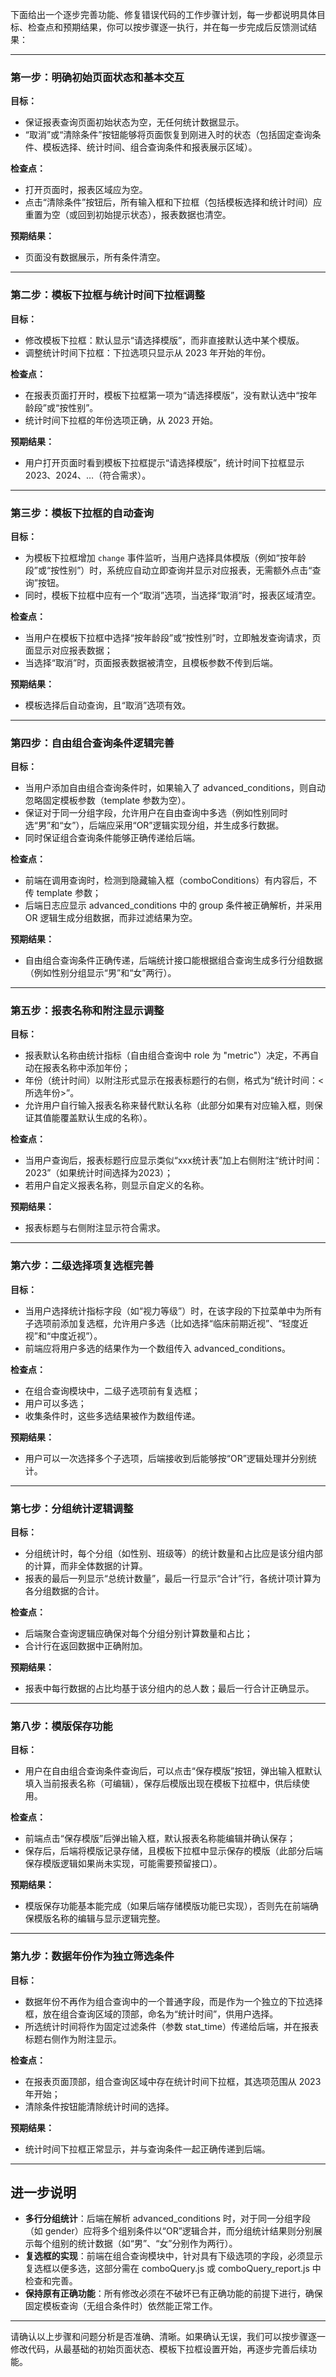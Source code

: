 下面给出一个逐步完善功能、修复错误代码的工作步骤计划，每一步都说明具体目标、检查点和预期结果，你可以按步骤逐一执行，并在每一步完成后反馈测试结果：

------

### 第一步：明确初始页面状态和基本交互

**目标：**

- 保证报表查询页面初始状态为空，无任何统计数据显示。
- “取消”或“清除条件”按钮能够将页面恢复到刚进入时的状态（包括固定查询条件、模板选择、统计时间、组合查询条件和报表展示区域）。

**检查点：**

- 打开页面时，报表区域应为空。
- 点击“清除条件”按钮后，所有输入框和下拉框（包括模板选择和统计时间）应重置为空（或回到初始提示状态），报表数据也清空。

**预期结果：**

- 页面没有数据展示，所有条件清空。

------

### 第二步：模板下拉框与统计时间下拉框调整

**目标：**

- 修改模板下拉框：默认显示“请选择模版”，而非直接默认选中某个模版。
- 调整统计时间下拉框：下拉选项只显示从 2023 年开始的年份。

**检查点：**

- 在报表页面打开时，模板下拉框第一项为“请选择模版”，没有默认选中“按年龄段”或“按性别”。
- 统计时间下拉框的年份选项正确，从 2023 开始。

**预期结果：**

- 用户打开页面时看到模板下拉框提示“请选择模版”，统计时间下拉框显示 2023、2024、…（符合需求）。

------

### 第三步：模板下拉框的自动查询

**目标：**

- 为模板下拉框增加 `change` 事件监听，当用户选择具体模版（例如“按年龄段”或“按性别”）时，系统应自动立即查询并显示对应报表，无需额外点击“查询”按钮。
- 同时，模板下拉框中应有一个“取消”选项，当选择“取消”时，报表区域清空。

**检查点：**

- 当用户在模板下拉框中选择“按年龄段”或“按性别”时，立即触发查询请求，页面显示对应报表数据；
- 当选择“取消”时，页面报表数据被清空，且模板参数不传到后端。

**预期结果：**

- 模板选择后自动查询，且“取消”选项有效。

------

### 第四步：自由组合查询条件逻辑完善

**目标：**

- 当用户添加自由组合查询条件时，如果输入了 advanced_conditions，则自动忽略固定模板参数（template 参数为空）。
- 保证对于同一分组字段，允许用户在自由查询中多选（例如性别同时选“男”和“女”），后端应采用“OR”逻辑实现分组，并生成多行数据。
- 同时保证组合查询条件能够正确传递给后端。

**检查点：**

- 前端在调用查询时，检测到隐藏输入框（comboConditions）有内容后，不传 template 参数；
- 后端日志应显示 advanced_conditions 中的 group 条件被正确解析，并采用 OR 逻辑生成分组数据，而非过滤结果为空。

**预期结果：**

- 自由组合查询条件正确传递，后端统计接口能根据组合查询生成多行分组数据（例如性别分组显示“男”和“女”两行）。

------

### 第五步：报表名称和附注显示调整

**目标：**

- 报表默认名称由统计指标（自由组合查询中 role 为 "metric"）决定，不再自动在报表名称中添加年份；
- 年份（统计时间）以附注形式显示在报表标题行的右侧，格式为“统计时间：<所选年份>”。
- 允许用户自行输入报表名称来替代默认名称（此部分如果有对应输入框，则保证其值能覆盖默认生成的名称）。

**检查点：**

- 当用户查询后，报表标题行应显示类似“xxx统计表”加上右侧附注“统计时间：2023”（如果统计时间选择为2023）；
- 若用户自定义报表名称，则显示自定义的名称。

**预期结果：**

- 报表标题与右侧附注显示符合需求。

------

### 第六步：二级选择项复选框完善

**目标：**

- 当用户选择统计指标字段（如“视力等级”）时，在该字段的下拉菜单中为所有子选项前添加复选框，允许用户多选（比如选择“临床前期近视”、“轻度近视”和“中度近视”）。
- 前端应将用户多选的结果作为一个数组传入 advanced_conditions。

**检查点：**

- 在组合查询模块中，二级子选项前有复选框；
- 用户可以多选；
- 收集条件时，这些多选结果被作为数组传递。

**预期结果：**

- 用户可以一次选择多个子选项，后端接收到后能够按“OR”逻辑处理并分别统计。

------

### 第七步：分组统计逻辑调整

**目标：**

- 分组统计时，每个分组（如性别、班级等）的统计数量和占比应是该分组内部的计算，而非全体数据的计算。
- 报表的最后一列显示“总统计数量”，最后一行显示“合计”行，各统计项计算为各分组数据的合计。

**检查点：**

- 后端聚合查询逻辑应确保对每个分组分别计算数量和占比；
- 合计行在返回数据中正确附加。

**预期结果：**

- 报表中每行数据的占比均基于该分组内的总人数；最后一行合计正确显示。

------

### 第八步：模版保存功能

**目标：**

- 用户在自由组合查询条件查询后，可以点击“保存模版”按钮，弹出输入框默认填入当前报表名称（可编辑），保存后模版出现在模板下拉框中，供后续使用。

**检查点：**

- 前端点击“保存模版”后弹出输入框，默认报表名称能编辑并确认保存；
- 保存后，后端将模版记录存储，且模板下拉框中显示保存的模版（此部分后端保存模版逻辑如果尚未实现，可能需要预留接口）。

**预期结果：**

- 模版保存功能基本能完成（如果后端存储模版功能已实现），否则先在前端确保模版名称的编辑与显示逻辑完整。

------

### 第九步：数据年份作为独立筛选条件

**目标：**

- 数据年份不再作为组合查询中的一个普通字段，而是作为一个独立的下拉选择框，放在组合查询区域的顶部，命名为“统计时间”，供用户选择。
- 所选统计时间将作为固定过滤条件（参数 stat_time）传递给后端，并在报表标题右侧作为附注显示。

**检查点：**

- 在报表页面顶部，组合查询区域中存在统计时间下拉框，其选项范围从 2023 年开始；
- 清除条件按钮能清除统计时间的选择。

**预期结果：**

- 统计时间下拉框正常显示，并与查询条件一起正确传递到后端。

------

## 进一步说明

- **多行分组统计**：后端在解析 advanced_conditions 时，对于同一分组字段（如 gender）应将多个组别条件以“OR”逻辑合并，而分组统计结果则分别展示每个组别的统计数据（如“男”、“女”分别作为两行）。
- **复选框的实现**：前端在组合查询模块中，针对具有下级选项的字段，必须显示复选框以便多选，这部分需在 comboQuery.js 或 comboQuery_report.js 中检查和完善。
- **保持原有正确功能**：所有修改必须在不破坏已有正确功能的前提下进行，确保固定模板查询（无组合条件时）依然能正常工作。

------

请确认以上步骤和问题分析是否准确、清晰。如果确认无误，我们可以按步骤逐一修改代码，从最基础的初始页面状态、模板下拉框设置开始，再逐步完善后续功能。
